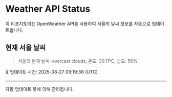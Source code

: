 
# Weather API Status

이 리포지토리는 OpenWeather API를 사용하여 서울의 날씨 정보를 자동으로 업데이트합니다.

## 현재 서울 날씨
> 서울의 현재 날씨: overcast clouds, 온도: 30.11°C, 습도: 56%

⏳ 업데이트 시간: 2025-08-27 09:19:38 (UTC)

---
자동 업데이트 봇에 의해 관리됩니다.
